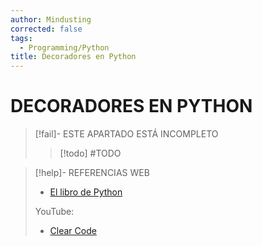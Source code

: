 ```yaml
---
author: Mindusting
corrected: false
tags:
  - Programming/Python
title: Decoradores en Python
---
```


# DECORADORES EN PYTHON

> [!fail]- ESTE APARTADO ESTÁ INCOMPLETO
> > [!todo] #TODO

> [!help]- REFERENCIAS WEB
> - [El libro de Python](https://ellibrodepython.com/decoradores-python)
> 
> YouTube:
> - [Clear Code](https://youtu.be/nVdF7QT-Ggg)
